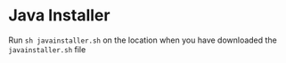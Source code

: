 # Java Installer
Run `sh javainstaller.sh` on the location when you have downloaded the `javainstaller.sh` file
